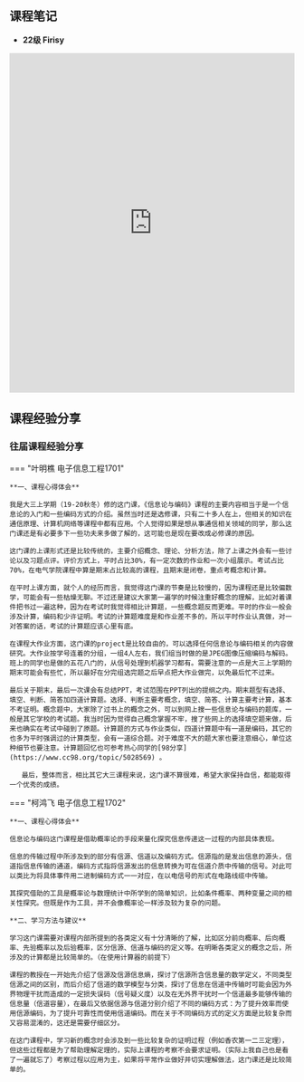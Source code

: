 ## 课程笔记

* **22级 Firisy** 

<iframe src="http://file.eestudy-place.com/files/files/专业必修课/电子信息工程/信息论与编码/信息论与编码Firisy.pdf" width="100%" height="600px" style="border: none;">
This browser does not support PDFs
</iframe>

## 课程经验分享

### 往届课程经验分享

=== "叶明樵 电子信息工程1701"

    **一、课程心得体会**

    ​我是大三上学期（19-20秋冬）修的这门课，《信息论与编码》课程的主要内容相当于是一个信息论的入门和一些编码方式的介绍。虽然当时还是选修课，只有二十多人在上，但相关的知识在通信原理、计算机网络等课程中都有应用。个人觉得如果是想从事通信相关领域的同学，那么这门课还是有必要多下一些功夫来多做了解的，这可能也是现在要改成必修课的原因。

    ​这门课的上课形式还是比较传统的，主要介绍概念、理论、分析方法，除了上课之外会有一些讨论以及习题点评。评价方式上，平时占比30%，有一定次数的作业和一次小组展示。考试占比70%，在电气学院课程中算是期末占比较高的课程，且期末是闭卷，重点考概念和计算。

    ​在平时上课方面，就个人的经历而言，我觉得这门课的节奏是比较慢的，因为课程还是比较偏数学，可能会有一些枯燥无聊。不过还是建议大家第一遍学的时候注重好概念的理解，比如对着课件把书过一遍这种，因为在考试时我觉得相比计算题，一些概念题反而更难。平时的作业一般会涉及计算，编码和少许证明。考试的计算题难度是和作业差不多的，所以平时作业认真做，对一对答案的话，考试的计算题应该心里有底。

    ​在课程大作业方面，这门课的project是比较自由的，可以选择任何信息论与编码相关的内容做研究。大作业按学号连着的分组，一组4人左右，我们组当时做的是JPEG图像压缩编码与解码。班上的同学也是做的五花八门的，从信号处理到机器学习都有。需要注意的一点是大三上学期的期末可能会有些忙，所以最好在分完组选完题之后早点把大作业做完，以免最后忙不过来。

    ​最后关于期末，最后一次课会有总结PPT，考试范围在PPT列出的提纲之内。期末题型有选择、填空、判断、简答加四道计算题。选择、判断主要考概念，填空、简答、计算主要考计算，基本不考证明。概念题中，大家除了过书上的概念之外，可以到网上搜一些信息论与编码的题库，一般是其它学校的考试题。我当时因为觉得自己概念掌握不牢，搜了些网上的选择填空题来做，后来也确实在考试中碰到了原题。计算题的方式与作业类似，四道计算题中有一道是编码，其它的也多为平时强调过的计算类型，会有一道综合题。对于难度不大的题大家也要注意细心，单位这种细节也要注意。计算题回忆也可参考热心同学的[98分享](https://www.cc98.org/topic/5028569) 。

    ​	最后，整体而言，相比其它大三课程来说，这门课不算很难，希望大家保持自信，都能取得一个优秀的成绩。

=== "柯鸿飞 电子信息工程1702"

    **一、课程心得体会**

    ​信息论与编码这门课程是借助概率论的手段来量化探究信息传递这一过程的内部具体表现。

    ​信息的传输过程中所涉及到的部分有信源、信道以及编码方式。信源指的是发出信息的源头，信道指信息传输的通道，编码方式指将信源发出的信息转换为可在信道介质中传输的信号。对此可以类比为将具体事件用二进制编码方式一一对应，在以电信号的形式在电路线缆中传输。

    ​其探究借助的工具是概率论与数理统计中所学到的简单知识，比如条件概率、两种变量之间的相关性探究。但既是作为工具，并不会像概率论一样涉及较为复杂的问题。

    **二、学习方法与建议**

    ​学习这门课需要对课程内部所提到的各类定义有十分清晰的了解，比如区分前向概率、后向概率、先验概率以及后验概率，区分信源、信道与编码的定义等。在明晰各类定义的概念之后，所涉及的计算都是比较简单的。（在使用计算器的前提下）

    ​课程的教授在一开始先介绍了信源及信源信息熵，探讨了信源所含信息量的数学定义，不同类型信源之间的区别，而后介绍了信道的数学模型与分类，探讨了信息在信道中传输时可能会因为外界物理干扰而造成的一定损失误码（信号疑义度）以及在无外界干扰时一个信道最多能够传输的信息量（信道容量），在最后又依据信源与信道分别介绍了不同的编码方式：为了提升效率而使用信源编码，为了提升可靠性而使用信道编码。而在关于不同编码方式的定义方面是比较复杂而又容易混淆的，这还是需要仔细区分。

    ​在这门课程中，学习新的概念时会涉及到一些比较复杂的证明过程（例如香农第一二三定理），但这些过程都是为了帮助理解定理的，实际上课程的考察不会要求证明。（实际上我自己也是看了一遍就忘了）考察过程以应用为主，如果将平常作业做好并切实理解做法，这门课还是比较简单的。